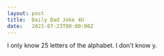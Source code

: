```yaml
---
layout: post
title:  Daily Dad Joke 4U
date:   2021-07-23T00:00:00Z
---
```

I only know 25 letters of the alphabet. I don't know y.
